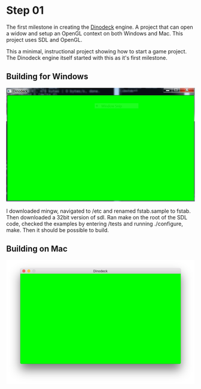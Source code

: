# Step 01

The first milestone in creating the [Dinodeck](http://dinodeck.com/) engine.
A project that can open a widow and setup an OpenGL context on both Windows and Mac.
This project uses SDL and OpenGL.

This a minimal, instructional project showing how to start a game project. The Dinodeck engine itself started with this as it's first milestone.

## Building for Windows

![Step 01 running on windows](windows.png)

I downloaded mingw, navigated to /etc and renamed fstab.sample to fstab. Then downloaded a 32bit version of sdl. Ran make on the root of the SDL code, checked the examples by entering /tests and running ./configure, make. Then it should be possible to build.

## Building on Mac

![Step 01 running on mac](mac.png)